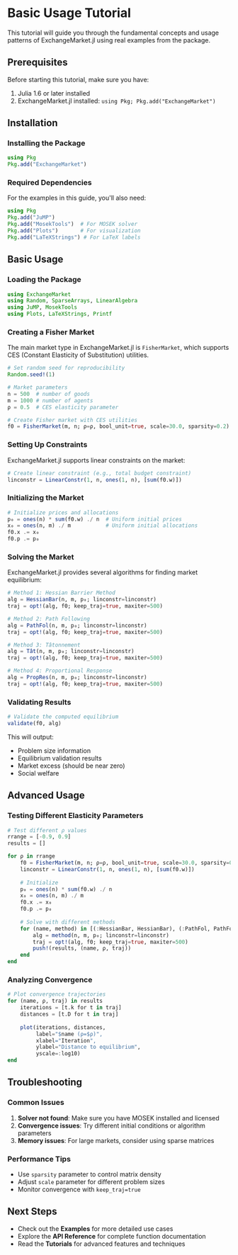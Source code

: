 # Basic Usage Tutorial

This tutorial will guide you through the fundamental concepts and usage patterns of ExchangeMarket.jl using real examples from the package.

## Prerequisites

Before starting this tutorial, make sure you have:

1. Julia 1.6 or later installed
2. ExchangeMarket.jl installed: `using Pkg; Pkg.add("ExchangeMarket")`

## Installation

### Installing the Package

```julia
using Pkg
Pkg.add("ExchangeMarket")
```

### Required Dependencies

For the examples in this guide, you'll also need:

```julia
using Pkg
Pkg.add("JuMP")
Pkg.add("MosekTools")  # For MOSEK solver
Pkg.add("Plots")       # For visualization
Pkg.add("LaTeXStrings") # For LaTeX labels
```

## Basic Usage

### Loading the Package

```julia
using ExchangeMarket
using Random, SparseArrays, LinearAlgebra
using JuMP, MosekTools
using Plots, LaTeXStrings, Printf
```

### Creating a Fisher Market

The main market type in ExchangeMarket.jl is `FisherMarket`, which supports CES (Constant Elasticity of Substitution) utilities.

```julia
# Set random seed for reproducibility
Random.seed!(1)

# Market parameters
n = 500  # number of goods
m = 1000 # number of agents  
ρ = 0.5  # CES elasticity parameter

# Create Fisher market with CES utilities
f0 = FisherMarket(m, n; ρ=ρ, bool_unit=true, scale=30.0, sparsity=0.2)
```

### Setting Up Constraints

ExchangeMarket.jl supports linear constraints on the market:

```julia
# Create linear constraint (e.g., total budget constraint)
linconstr = LinearConstr(1, n, ones(1, n), [sum(f0.w)])
```

### Initializing the Market

```julia
# Initialize prices and allocations
p₀ = ones(n) * sum(f0.w) ./ n  # Uniform initial prices
x₀ = ones(n, m) ./ m           # Uniform initial allocations
f0.x .= x₀
f0.p .= p₀
```

### Solving the Market

ExchangeMarket.jl provides several algorithms for finding market equilibrium:

```julia
# Method 1: Hessian Barrier Method
alg = HessianBar(n, m, p₀; linconstr=linconstr)
traj = opt!(alg, f0; keep_traj=true, maxiter=500)

# Method 2: Path Following
alg = PathFol(n, m, p₀; linconstr=linconstr)
traj = opt!(alg, f0; keep_traj=true, maxiter=500)

# Method 3: Tâtonnement
alg = Tât(n, m, p₀; linconstr=linconstr)
traj = opt!(alg, f0; keep_traj=true, maxiter=500)

# Method 4: Proportional Response
alg = PropRes(n, m, p₀; linconstr=linconstr)
traj = opt!(alg, f0; keep_traj=true, maxiter=500)
```

### Validating Results

```julia
# Validate the computed equilibrium
validate(f0, alg)
```

This will output:
- Problem size information
- Equilibrium validation results
- Market excess (should be near zero)
- Social welfare

## Advanced Usage

### Testing Different Elasticity Parameters

```julia
# Test different ρ values
rrange = [-0.9, 0.9]
results = []

for ρ in rrange
    f0 = FisherMarket(m, n; ρ=ρ, bool_unit=true, scale=30.0, sparsity=0.2)
    linconstr = LinearConstr(1, n, ones(1, n), [sum(f0.w)])
    
    # Initialize
    p₀ = ones(n) * sum(f0.w) ./ n
    x₀ = ones(n, m) ./ m
    f0.x .= x₀
    f0.p .= p₀
    
    # Solve with different methods
    for (name, method) in [(:HessianBar, HessianBar), (:PathFol, PathFol)]
        alg = method(n, m, p₀; linconstr=linconstr)
        traj = opt!(alg, f0; keep_traj=true, maxiter=500)
        push!(results, (name, ρ, traj))
    end
end
```

### Analyzing Convergence

```julia
# Plot convergence trajectories
for (name, ρ, traj) in results
    iterations = [t.k for t in traj]
    distances = [t.D for t in traj]
    
    plot(iterations, distances, 
         label="$name (ρ=$ρ)", 
         xlabel="Iteration", 
         ylabel="Distance to equilibrium",
         yscale=:log10)
end
```

## Troubleshooting

### Common Issues

1. **Solver not found**: Make sure you have MOSEK installed and licensed
2. **Convergence issues**: Try different initial conditions or algorithm parameters
3. **Memory issues**: For large markets, consider using sparse matrices

### Performance Tips

- Use `sparsity` parameter to control matrix density
- Adjust `scale` parameter for different problem sizes
- Monitor convergence with `keep_traj=true`

## Next Steps

- Check out the **Examples** for more detailed use cases
- Explore the **API Reference** for complete function documentation
- Read the **Tutorials** for advanced features and techniques 